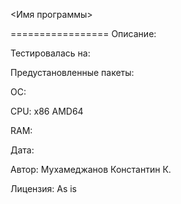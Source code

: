 
<Имя программы>

=================
Описание:

Тестировалась на:

Предустановленные пакеты:

ОС:

CPU: x86 AMD64

RAM:

Дата:

Автор: Мухамеджанов Константин К.

Лицензия: As is

